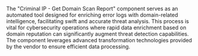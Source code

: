 The "Criminal IP - Get Domain Scan Report" component serves as an automated tool designed for enriching error logs with domain-related intelligence, facilitating swift and accurate threat analysis. This process is vital for cybersecurity operations where rapid data enrichment based on domain reputation can significantly augment threat detection capabilities. The component leverages advanced transformation technologies provided by the vendor to ensure efficient data processing.
